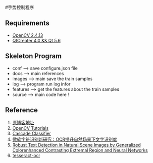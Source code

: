 #手势控制程序

## Requirements
- [OpenCV 2.4.13](http://opencv.org/downloads.html)
- [QtCreater 4.0 && Qt 5.6](https://www.qt.io/download/)

## Skeleton Program
- conf --> save configure.json file
- docs --> main references
- images --> main save the train samples
- log --> program run log infor
- features --> get the features about the  train samples
- source --> main code here !

## Reference
1. [原博客地址](http://blog.csdn.net/berguiliu/article/details/9307495)
2. [OpenCV Tutorials](http://docs.opencv.org/2.4/doc/tutorials/tutorials.html)
3. [Cascade Classifier](http://docs.opencv.org/2.4/doc/tutorials/objdetect/cascade_classifier/cascade_classifier.html#cascade-classifier)
4. [微软字符识别新研究：OCR提升自然场景下文字识别度](http://www.cnetnews.com.cn/2015/0401/3049311.shtml)
5. [Robust Text Detection in Natural Scene Images by Generalized Colorenhanced Contrasting Extremal Region and Neural Networks](http://www.cvrobot.net/wp-content/uploads/2015/08/Robust-Text-Detection-in-Natural-Scene-Images-by-Generalized-Color.pdf)
6. [tesseract-ocr](https://github.com/tesseract-ocr)
